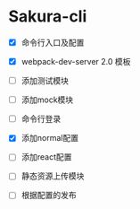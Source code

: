 # Sakura-cli

- [x] 命令行入口及配置
- [x] webpack-dev-server 2.0 模板
- [ ] 添加测试模块
- [ ] 添加mock模块
- [ ] 命令行登录
- [x] 添加normal配置
- [ ] 添加react配置
- [ ] 静态资源上传模块
- [ ] 根据配置的发布

